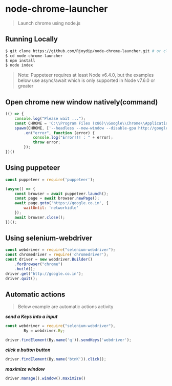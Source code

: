 # node-chrome-launcher

> Launch chrome using node.js

## Running Locally

```bash
$ git clone https://github.com/Rjoydip/node-chrome-launcher.git # or clone your own fork
$ cd node-chrome-launcher
$ npm install
$ node index
```

> Note: Puppeteer requires at least Node v6.4.0, but the examples below use async/await which is only supported in Node v7.6.0 or greater

## Open chrome new window natively(command)

```js
(() => {
    console.log("Please wait ...");
    const CHROME = 'C:\\Program Files (x86)\\Google\\Chrome\\Application\\chrome.exe';
    spawn(CHROME, ['--headless --new-window --disable-gpu http://google.co.in'])
        .on("error", function (error) {
            console.log("Error!!! : " + error);
            throw error;
        });
})()
```

## Using puppeteer

```js
const puppeteer = require('puppeteer');

(async() => {
    const browser = await puppeteer.launch();
    const page = await browser.newPage();
    await page.goto('https://google.co.in', {
        waitUntil: 'networkidle'
    });
    await browser.close();
})();
```

## Using selenium-webdriver

```js
const webdriver = require("selenium-webdriver");
const chromedriver = require('chromedriver');
const driver = new webdriver.Builder()
    .forBrowser("chrome")
    .build();
driver.get("http://google.co.in");
driver.quit();
```

## Automatic actions

> Below example are automatic actions activity 

***send a Keys into a input***

```js
const webdriver = require("selenium-webdriver"),
        By = webdriver.By;

driver.findElement(By.name('q')).sendKeys('webdriver');
```

***click a button button***

```js
driver.findElement(By.name('btnK')).click();
```

***maximize window***
```js
driver.manage().window().maximize() 
```
